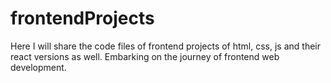 # frontendProjects
Here I will share the code files of frontend projects of html, css, js and their react versions as well. Embarking on the journey of frontend web development.
